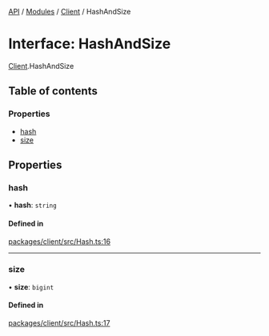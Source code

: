 [API](../API.md) / [Modules](../modules.md) / [Client](../modules/Client.md) / HashAndSize

# Interface: HashAndSize

[Client](../modules/Client.md).HashAndSize

## Table of contents

### Properties

- [hash](Client.HashAndSize.md#hash)
- [size](Client.HashAndSize.md#size)

## Properties

### hash

• **hash**: `string`

#### Defined in

[packages/client/src/Hash.ts:16](https://github.com/logion-network/logion-api/blob/main/packages/client/src/Hash.ts#L16)

___

### size

• **size**: `bigint`

#### Defined in

[packages/client/src/Hash.ts:17](https://github.com/logion-network/logion-api/blob/main/packages/client/src/Hash.ts#L17)
